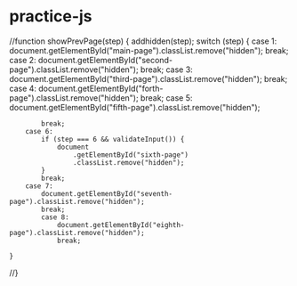 # practice-js
//function showPrevPage(step) {
    addhidden(step);
    switch (step) {
        case 1:
            document.getElementById("main-page").classList.remove("hidden");
            break;
        case 2:
            document.getElementById("second-page").classList.remove("hidden");
            break;
        case 3:
            document.getElementById("third-page").classList.remove("hidden");
            break;
        case 4:
            document.getElementById("forth-page").classList.remove("hidden");
            break;
        case 5:
            document.getElementById("fifth-page").classList.remove("hidden");
            
            break;
        case 6:
            if (step === 6 && validateInput()) {
                document
                    .getElementById("sixth-page")
                    .classList.remove("hidden");
            }
            break;
        case 7:
            document.getElementById("seventh-page").classList.remove("hidden");
            break;
            case 8:
                document.getElementById("eighth-page").classList.remove("hidden");
                break;
        
    }
//}
